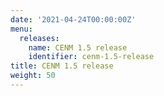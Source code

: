 ```yaml
---
date: '2021-04-24T00:00:00Z'
menu:
  releases:
    name: CENM 1.5 release
    identifier: cenm-1.5-release
title: CENM 1.5 release
weight: 50
---
```

